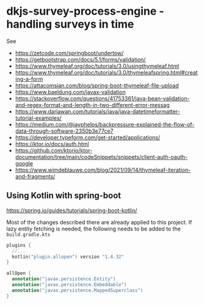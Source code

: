 # dkjs-survey-process-engine - handling surveys in time

See

* https://zetcode.com/springboot/undertow/
* https://getbootstrap.com/docs/5.1/forms/validation/
* https://www.thymeleaf.org/doc/tutorials/3.0/usingthymeleaf.html
* https://www.thymeleaf.org/doc/tutorials/3.0/thymeleafspring.html#creating-a-form
* https://attacomsian.com/blog/spring-boot-thymeleaf-file-upload
* https://www.baeldung.com/javax-validation
* https://stackoverflow.com/questions/41753361/java-bean-validation-and-regex-format-and-length-in-two-different-error-messag
* https://www.dariawan.com/tutorials/java/java-datetimeformatter-tutorial-examples/
* https://medium.com/@jayphelps/backpressure-explained-the-flow-of-data-through-software-2350b3e77ce7
* https://developer.typeform.com/get-started/applications/
* https://ktor.io/docs/auth.html
* https://github.com/ktorio/ktor-documentation/tree/main/codeSnippets/snippets/client-auth-oauth-google
* https://www.wimdeblauwe.com/blog/2021/09/14/thymeleaf-iteration-and-fragments/
 
## Using Kotlin with spring-boot

https://spring.io/guides/tutorials/spring-boot-kotlin/

Most of the changes described there are already applied to this project. If lazy entity fetching
is needed, the following needs to be added to the `build.gradle.kts`

```kotlin
plugins {
  //...
  kotlin("plugin.allopen") version "1.4.32"
}

allOpen {
  annotation("javax.persistence.Entity")
  annotation("javax.persistence.Embeddable")
  annotation("javax.persistence.MappedSuperclass")
}
```
